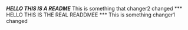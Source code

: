 ***HELLO THIS IS A README***
This is something that changer2 changed
*** HELLO THIS IS THE REAL READDMEE ***
This is something changer1 changed

